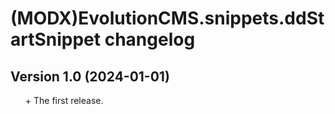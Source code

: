 # (MODX)EvolutionCMS.snippets.ddStartSnippet changelog


## Version 1.0 (2024-01-01)
* \+ The first release.


<link rel="stylesheet" type="text/css" href="https://raw.githack.com/DivanDesign/CSS.ddMarkdown/master/style.min.css" />
<style>ul{list-style:none;}</style>